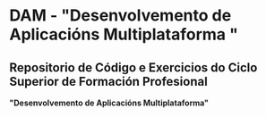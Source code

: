 # DAM  - __"Desenvolvemento de Aplicacións Multiplataforma "__



## Repositorio de Código e Exercicios do Ciclo Superior de Formación Profesional
__"Desenvolvemento de Aplicacións Multiplataforma"__